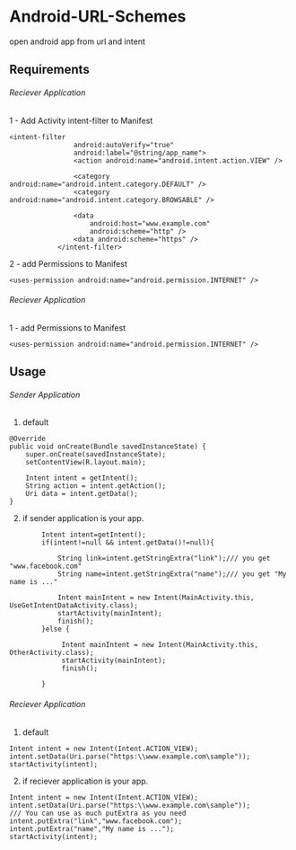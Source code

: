 # Android-URL-Schemes
open android app from url and intent

## Requirements

###### Reciever Application

1 - Add Activity intent-filter to Manifest

```
<intent-filter
                android:autoVerify="true"
                android:label="@string/app_name">
                <action android:name="android.intent.action.VIEW" />

                <category android:name="android.intent.category.DEFAULT" />
                <category android:name="android.intent.category.BROWSABLE" />

                <data
                    android:host="www.example.com"
                    android:scheme="http" />
                <data android:scheme="https" />
            </intent-filter>
```

2 - add Permissions to Manifest

```
<uses-permission android:name="android.permission.INTERNET" />

```

###### Reciever Application

1 - add Permissions to Manifest

```
<uses-permission android:name="android.permission.INTERNET" />

```

## Usage

###### Sender Application

1. default
```
@Override
public void onCreate(Bundle savedInstanceState) {
    super.onCreate(savedInstanceState);
    setContentView(R.layout.main);

    Intent intent = getIntent();
    String action = intent.getAction();
    Uri data = intent.getData();
}
```
2. if sender application is your app.

```
        Intent intent=getIntent();
        if(intent!=null && intent.getData()!=null){

            String link=intent.getStringExtra("link");/// you get "www.facebook.com"
            String name=intent.getStringExtra("name");/// you get "My name is ..."

            Intent mainIntent = new Intent(MainActivity.this, UseGetIntentDataActivity.class);
            startActivity(mainIntent);
            finish();
        }else {
            
             Intent mainIntent = new Intent(MainActivity.this, OtherActivity.class);
             startActivity(mainIntent);
             finish();
           
        }
```


###### Reciever Application

1. default

```
Intent intent = new Intent(Intent.ACTION_VIEW);
intent.setData(Uri.parse("https:\\www.example.com\sample"));
startActivity(intent);
```

2. if reciever application is your app.

```
Intent intent = new Intent(Intent.ACTION_VIEW);
intent.setData(Uri.parse("https:\\www.example.com\sample"));
/// You can use as much putExtra as you need
intent.putExtra("link","www.facebook.com");
intent.putExtra("name","My name is ...");
startActivity(intent);
```

